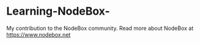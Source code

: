 # Learning-NodeBox-
My contribution to the NodeBox community. Read more about NodeBox at https://www.nodebox.net

